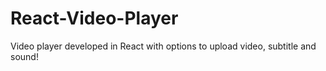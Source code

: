 # React-Video-Player
Video player developed in React with options to upload video, subtitle and sound!
